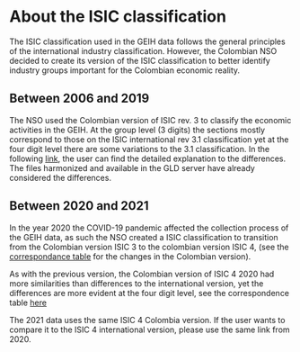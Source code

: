 
# About the ISIC classification

The ISIC classification used in the GEIH data follows the general principles of the international industry classification. However, the Colombian NSO decided to create its version of the ISIC classification to better identify industry groups important for the Colombian economic reality. 

## Between 2006 and 2019

The NSO used the Colombian version of ISIC rev. 3 to classify the economic activities in the GEIH. At the group level (3 digits) the sections mostly correspond to those on the ISIC international rev 3.1 classification yet at the four digit level there are some variations to the 3.1 classification. In the following [link](https://www.dane.gov.co/files/sen/nomenclatura/tablasCorrelativas/TablasCorrelativasCIIURev3_1A_C.pdf), the user can find the detailed explanation to the differences. The files harmonized and available in the GLD server have already considered the differences. 

## Between 2020 and 2021

In the year 2020 the COVID-19 pandemic affected the collection process of the GEIH data, as such the NSO created a ISIC classification to transition from the Colombian version ISIC 3 to the colombian version ISIC 4, (see the [correspondance table](https://view.officeapps.live.com/op/view.aspx?src=https%3A%2F%2Fwww.dane.gov.co%2Ffiles%2Fsen%2Fnomenclatura%2FtablasCorrelativas%2FTC-CIIU-3ACvsCIIU-4AC-2020.xlsx&wdOrigin=BROWSELINK) for the changes in the Colombian version).  

As with the previous version, the Colombian version of ISIC 4 2020 had more similarities than differences to the international version, yet the differences are more evident at the four digit level, see the correspondence table [here](https://view.officeapps.live.com/op/view.aspx?src=https%3A%2F%2Fwww.dane.gov.co%2Ffiles%2Fsen%2Fnomenclatura%2FtablasCorrelativas%2FTC-CIIU-4AC-2020-vsCIIU-4Int.xls&wdOrigin=BROWSELINK)

The 2021 data uses the same ISIC 4 Colombia version. If the user wants to compare it to the ISIC 4 international version, please use the same link from 2020.

